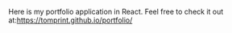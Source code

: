 Here is my portfolio application in React. Feel free to check it out at:https://tomprint.github.io/portfolio/
